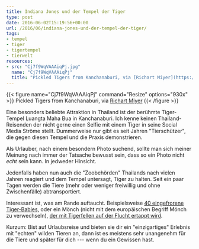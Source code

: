 ```yaml
---
title: Indiana Jones und der Tempel der Tiger
type: post
date: 2016-06-02T15:19:56+00:00
url: /2016/06/indiana-jones-und-der-tempel-der-tiger/
tags:
- tempel
- tiger
- tigertempel
- tierwelt
resources:
- src: "Cj7f9WqVAAAiqPj.jpg"
  name: "Cj7f9WqVAAAiqPj"
  title: "Pickled Tigers from Kanchanaburi, via [Richart Miyer](https://twitter.com/Richart_NOW26/status/738273658137804801)"
---
```


{{< figure name="Cj7f9WqVAAAiqPj" command="Resize" options="930x" >}} Pickled Tigers from Kanchanaburi, via [Richart Miyer](https://twitter.com/Richart_NOW26/status/738273658137804801) {{< /figure >}}

Eine besonders beliebte Attraktion in Thailand ist der berühmte Tiger-Tempel Luangta Maha Bua in Kanchanaburi. Ich kenne keinen Thailand-Reisenden der nicht gerne einen Selfie mit einem Tiger in seine Social Media Ströme stellt. Dummerweise nur gibt es seit Jahren "Tierschützer", die gegen diesen Tempel und die Praxis demonstrieren.

Als Urlauber, nach einem besondern Photo suchend, sollte man sich meiner Meinung nach immer der Tatsache bewusst sein, dass so ein Photo nicht _echt_ sein kann. In jedweder Hinsicht.

Jedenfalls haben nun auch die "Zoobehörden" Thailands nach vielen Jahren reagiert und dem Tempel untersagt, Tiger zu halten. Seit ein paar Tagen werden die Tiere (mehr oder weniger freiwillig und ohne Zwischenfälle) abtransportiert.

Interessant ist, was am Rande auftaucht. Beispielsweise [40 eingefrorene Tiger-Babies][3], oder ein Mönch (nicht mit dem europäischen Begriff Mönch zu verwechseln), [der mit Tigerfellen auf der Flucht ertappt wird][4].

Kurzum: Bist auf Urlaubsreise und bieten sie dir ein "einzigartiges" Erlebnis mit "echten" wilden Tieren an, dann ist es meistens sehr unangenehm für die Tiere und später für dich --- wenn du ein Gewissen hast.

[3]: http://www.spiegel.de/panorama/thailand-40-tote-tigerbabys-in-tempel-gefunden-a-1095235.html
[4]: https://asiancorrespondent.com/2016/06/thailand-tiger-temple-charged-animal-products/
